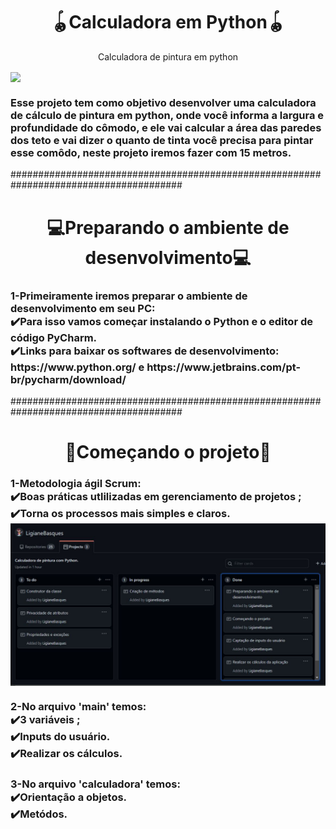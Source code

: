 
<h1 align="center">🪀Calculadora em Python🪀</h1>
<p align="center">Calculadora de pintura em python</p>
<img align="center" src="https://image.shutterstock.com/z/stock-photo-smart-phone-with-the-python-logo-is-an-interpreted-programming-language-whose-philosophy-emphasizes-1618686151.jpg"/>
<h3> 
  Esse projeto tem como objetivo desenvolver uma calculadora de cálculo de  pintura em python, onde você informa a largura e profundidade do cômodo,
  e ele vai calcular a área das paredes dos teto e vai dizer o quanto de  tinta você precisa para pintar esse comôdo, neste projeto iremos fazer com 15 metros.
 </h3> 
 
 #######################################################################################
 
 <h1 align="center">💻Preparando o ambiente de desenvolvimento💻</h1>
 <h3> 
  1-Primeiramente iremos preparar o ambiente de desenvolvimento em seu PC:
  <br>✔️Para isso vamos começar instalando o Python e o editor de código PyCharm.
  <br>✔️Links para baixar os softwares de desenvolvimento:
  <br> https://www.python.org/ e https://www.jetbrains.com/pt-br/pycharm/download/ 
 </h3>
 #######################################################################################
  
 <h1 align="center">🔨Começando o projeto🔨</h1>
 <h3>1-Metodologia ágil Scrum:
  <br> ✔️Boas práticas utlilizadas em gerenciamento de projetos ;
  <br> ✔️Torna os processos mais simples e claros.
  <img align="center" src="https://github.com/LigianeBasques/calculadorapython/blob/main/imagens/imagem.JPG"/>
  
 <h3>2-No arquivo 'main' temos:
  <br> ✔️3 variáveis ;
  <br> ✔️Inputs do usuário.
  <br> ✔️Realizar os cálculos.
  <h3>3-No arquivo 'calculadora' temos:
  <br> ✔️Orientação a objetos.
  <br> ✔️Metódos.
  </h3>
